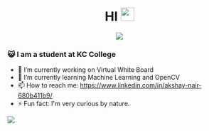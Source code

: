 <h1 align="center"> HI <img src="https://github.com/souvikguria98/souvikguria98/blob/master/Hi.gif" width="30"> </h1>

<p align="center">
  <img src="https://readme-typing-svg.herokuapp.com/?lines=I'm+Akshay+Nair.;Nice+to+meet+you!&font=Fira%20Code&center=true&width=380&height=50">
</p>

### :smiley_cat: I am a student at KC College

- 🔭 I’m currently working on Virtual White Board
- 🌱 I’m currently learning Machine Learning and OpenCV
- 📫 How to reach me: https://www.linkedin.com/in/akshay-nair-680b411b9/
- ⚡ Fun fact: I'm very curious by nature.

<img src="https://github-readme-stats.vercel.app/api?username=AkshayNair25&&show_icons=true&title_color=ffffff&icon_color=bb2acf&text_color=daf7dc&bg_color=151515">

